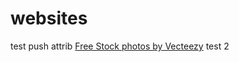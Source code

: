# websites
test push
attrib <a href="https://www.vecteezy.com/free-photos">Free Stock photos by Vecteezy</a>
test 2
